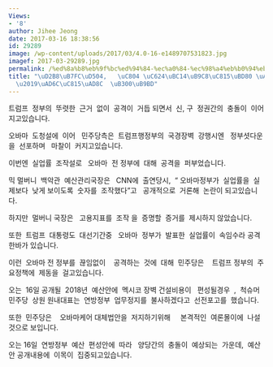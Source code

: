 ```yaml
---
Views:
- '8'
author: Jihee Jeong
date: 2017-03-16 18:38:56
id: 29289
image: /wp-content/uploads/2017/03/4.0-16-e1489707531823.jpg
imagef: 2017-03-29289.jpg
permalink: /%ed%8a%b8%eb%9f%bc%ed%94%84-%ec%a0%84-%ec%98%a4%eb%b0%94%eb%a7%88%ec%a0%95%eb%b6%80-%ea%b3%b5%ea%b2%a9-%ec%8b%a0%ea%b5%ac%ec%a0%95%ea%b6%8c-%eb%8c%80%eb%a6%bd/
title: "\uD2B8\uB7FC\uD504,   \uC804 \uC624\uBC14\uB9C8\uC815\uBD80 \uACF5\uACA9..\uC2E0\
  \u2019\uAD6C\uC815\uAD8C  \uB300\uB9BD"
---
```


트럼프  정부의  뚜렷한  근거  없이  공격이  거듭 되면서  신, 구  정권간의  충돌이  이어지고있습니다.

오바마  도청설에  이어   민주당측은  트럼프행정부의  국경장벽  강행시엔   정부셧다운을  선포하며   마찰이  커지고있습니다.

이번엔  실업률  조작설로   오바마  전 정부에  대해  공격을  퍼부었습니다.

믹 멀버니  백악관  예산관리국장은   CNN에  출연당시,  “ 오바마정부가  실업률을  실제보다  낮게 보이도록  숫자를  조작했다”고   공개적으로  거론해  논란이 되고있습니다.

하지만  멀버니 국장은   고용지표를  조작 을  증명할  증거를  제시하지 않았습니다.

또한  트럼프  대통령도  대선기간중   오바마  정부가  발표한  실업률이  속임수라 공격한바가 있습니다.

이런  오바마 전 정부를  끊임없이    공격하는  것에  대해  민주당은    트럼프 정부의  주요정책에  제동을  걸고있습니다.

오는  16일 공개될  2018년  예산안에  멕시코 장벽 건설비용이   편성될경우  ,  척슈머 민주당  상원 원내대표는  연방정부  업무정지를  불사하겠다고  선전포고를  했습니다.

또한  민주당은    오바마케어 대체법안을  저지하기위해     본격적인  여론몰이에  나설것으로 보입니다.

오는 16일  연방정부  예산  편성안에  따라   양당간의  충돌이  예상되는  가운데,  예산안 공개내용에  이목이  집중되고있습니다.